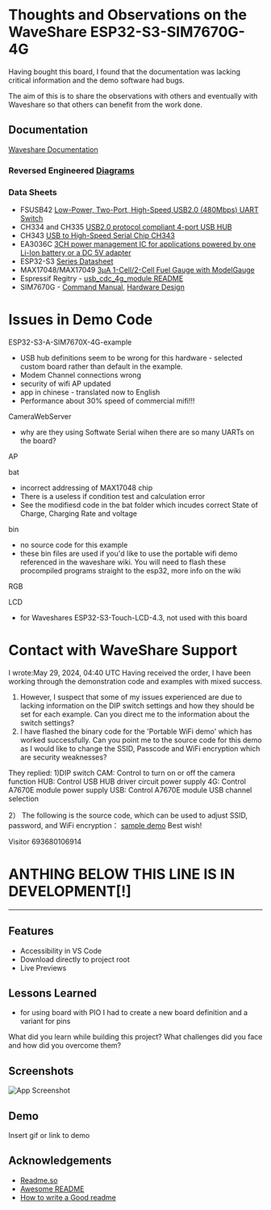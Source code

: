 
# Thoughts and Observations on the WaveShare ESP32-S3-SIM7670G-4G

Having bought this board, I found that the documentation was lacking critical information and the demo software had bugs.

The aim of this is to share the observations with others and eventually with Waveshare so that others can benefit from the work done.

## Documentation

[Waveshare Documentation](https://www.waveshare.com/wiki/ESP32-S3-SIM7670G-4G)  

### Reversed Engineered [Diagrams](/Diagrams/)

### Data Sheets

- FSUSB42 [Low-Power, Two-Port, High-Speed,USB2.0 (480Mbps) UART Switch](https://www.farnell.com/datasheets/2299789.pdf)
- CH334 and CH335 [USB2.0 protocol compliant 4-port USB HUB](https://static.klayers.net/pdf/2308/CH334DS1-Qinheng_KL-024-0000879.pdf)
- CH343 [USB to High-Speed Serial Chip CH343](https://www.google.com/url?sa=t&source=web&rct=j&opi=89978449&url=https://www.wch-ic.com/downloads/file/296.html&ved=2ahUKEwio6cjA5MCGAxXXbmwGHR4XAc0QFnoECAsQAQ&usg=AOvVaw0A96-5ImuwCusa5MEP8zfA)
- EA3036C [3CH power management IC for applications powered by one Li-Ion battery or a DC 5V adapter](http://www.everanalog.com/Product/ProductEA3036CDetailInfo.aspx)
- ESP32-S3 [Series Datasheet](https://www.espressif.com/en/support/documents/technical-documents?keys=&field_type_tid%5B%5D=842)
- MAX17048/MAX17049 [3μA 1-Cell/2-Cell Fuel Gauge with ModelGauge](https://www.analog.com/media/en/technical-documentation/data-sheets/MAX17048-MAX17049.pdf)
- Espressif Regitry - [usb_cdc_4g_module README](https://components.espressif.com/components/espressif/iot_usbh_modem/versions/0.1.6/examples/usb_cdc_4g_module?language=)
- SIM7670G - [Command Manual](https://simcom.ee/documents/SIM7600C/SIM7500_SIM7600%20Series_AT%20Command%20Manual_V1.01.pdf), [Hardware Design](https://simcom.ee/documents/SIM7600E/SIM7600%20Series_PCIE_Hardware%20Design_V1.01.pdf)

# Issues in Demo Code

ESP32-S3-A-SIM7670X-4G-example

- USB hub definitions seem to be wrong for this hardware - selected custom board rather than default in the example.
- Modem Channel connections wrong
- security  of wifi AP updated
- app in chinese - translated now to English
- Performance about 30% speed of commercial mifi!!!

CameraWebServer

- why are they using Softwate Serial wihen there are so many UARTs on the board?

AP

bat

- incorrect addressing of MAX17048 chip
- There is a useless if condition test and calculation error
- See the modifiesd code in the bat folder which incudes correct State of Charge, Charging Rate and voltage

bin

- no source code for this example
- these bin files are used if you'd like to use the portable wifi demo referenced in the waveshare wiki. You will need to flash these procompiled programs straight to the esp32, more info on the wiki

RGB

LCD

- for Waveshares ESP32-S3-Touch-LCD-4.3, not used with this board

# Contact with WaveShare Support

I wrote:May 29, 2024, 04:40 UTC
Having received the order, I have been working through the demonstration code and examples with mixed success.
1) However, I suspect that some of my issues experienced are due to lacking information on the DIP switch settings and how they should be set for each example. Can you direct me to the information about the switch settings?
2) I have flashed the binary code for the 'Portable WiFi demo' which has worked successfully. Can you point me to the source code for this demo as I would like to change the SSID, Passcode and WiFi encryption which are security weaknesses? 

They replied:
1)DIP switch
CAM: Control to turn on or off the camera function
HUB: Control USB HUB driver circuit power supply
4G: Control A7670E module power supply
USB: Control A7670E module USB channel selection
 
2） The following is the source code, which can be used to adjust SSID, password, and WiFi encryption：
[sample demo](https://files.waveshare.com/wiki/ESP32-S3-A7670E-4G/ESP32-S3-A-SIM7670X_4G.zip)
Best wish!

 
Visitor 693680106914



# ANTHING BELOW THIS LINE IS IN DEVELOPMENT[!]

---------------------------------------------------------------

## Features

- Accessibility in VS Code  
- Download directly to project root  
- Live Previews

## Lessons Learned

- for using board with PIO I had to create a new board definition and a variant for pins

What did you learn while building this project? What challenges did you face and how did you overcome them?  

## Screenshots

![App Screenshot](https://lanecdr.org/wp-content/uploads/2019/08/placeholder.png)  

## Demo

Insert gif or link to demo  

## Acknowledgements

- [Readme.so](https://github.com/octokatherine/readme.so)
- [Awesome README](https://github.com/matiassingers/awesome-readme)
- [How to write a Good readme](https://bulldogjob.com/news/449-how-to-write-a-good-readme-for-your-github-project)  

